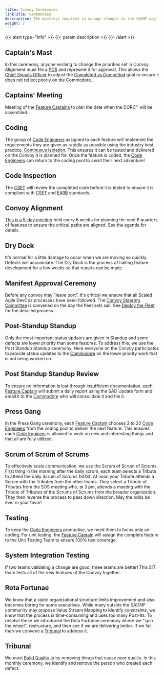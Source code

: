 ```yaml
---
title: Convoy Ceremonies
linkTitle: Ceremonies
description: The meetings required to manage changes in the SADMF way!
weight: 2
---
```


{{< alert type="info" >}}
{{< param description >}}
{{< /alert >}}

## Captain's Mast

In this ceremony, anyone wishing to change the priorities set in Convoy Alignment must file a [PCR](/release-convoy/manifest/#priority-change-request) and represent it for approval. This allows the [Chief Signals Officer](/roles/#chief-signals-officer-cso) to adjust the [Completed vs Committed](/metrics/#features-completed-vs-committed) goal to ensure it does not reflect poorly on the Commodore.

## Captains' Meeting

Meeting of the [Feature Captains](/roles/#feature-captain-fc) to plan the date when the DORC&trade; will be assembled.

## Coding

The group of [Code Engineers](/roles/#code-engineer-ce) assigned to each feature will implement the requirements they are given as rapidly as possible using the industry best practice, [Continuous Isolation](https://continuousisolation.com). This ensures it can be tested and delivered on the Convoy it is planned for. Once the feature is coded, the [Code Engineers](/roles/#code-engineer-ce) can return to the coding pool to await their next adventure!

## Code Inspection

The [CSET](/roles/#code-standards-enforcement-team-cset) will review the completed code before it is tested to ensure it is compliant with [CSET](/roles/#code-standards-enforcement-team-cset) and [EARB](/roles/#enterprise-architecture-review-board-earb) standards.

## Convoy Alignment

[This is a 5-day meeting](/release-convoy/agenda/) held every 6 weeks for planning the next 8 quarters of features to ensure the critical paths are aligned. See the agenda for details.

## Dry Dock

It's normal for a little damage to occur when we are moving so quickly. Defects will accumulate. The Dry Dock is the process of halting feature development for a few weeks so that repairs can be made.

## Manifest Approval Ceremony

Before any convoy may "leave port", it's critical we ensure that all Scaled Agile DevOps processes have been followed. The [Convoy Steering Committee](/release-convoy/deploy/#convoy-steering-committee-csc) is convened on the day the fleet sets sail. See [Deploy the Fleet](/release-convoy/deploy/) for the detailed process.

## Post-Standup Standup

Only the most important status updates are given in Standup and some defects are lower priority than some features. To address this, we use the Post Standup Standup ceremony. Here everyone on the Convoy participates to provide status updates to the [Commodore](/roles/#commodore-c) on the lower priority work that is not being worked on.  

## Post Standup Standup Review

To ensure no information is lost through insufficient documentation, each [Feature Captain](/roles/#feature-captain-fc) will submit a daily report using the SAD Update form and email it to the [Commodore](/roles/#commodore-c) who will consolidate it and file it.

## Press Gang

In the Press Gang ceremony, each [Feature Captain](/roles/#feature-captain-fc) chooses 2 to 20 [Code Engineers](/roles/#code-engineer-ce) from the coding pool to deliver the next feature. This ensures each [Code Engineer](/roles/#code-engineer-ce) is allowed to work on new and interesting things and that all are fully utilized.

## Scrum of Scrum of Scrums

To effectively scale communication, we use the Scrum of Scrum of Scrums. First thing in the morning after the daily scrum, each team selects a Tribute to attend the daily Scrum of Scrums (SOS). At noon your Tribute attends a Scrum with the Tributes from the other teams. They select a Tribute of Tributes from the SOS meeting who, at 3 pm, attends a meeting with the Tribute of Tributes of the Scrums of Scrums from the broader organization. They then reverse the process to pass down direction. May the odds be ever in your favor!

## Testing

To keep the [Code Engineers](/roles/#code-engineer-ce) productive, we need them to focus only on coding. For unit testing, the [Feature Captain](/roles/#feature-captain-fc) will assign the complete feature to the Unit Testing Team to ensure 100% test coverage.

## System Integration Testing

If two teams validating a change are good, three teams are better! This SIT team tests all of the new features of the Convoy together.

## Rota Fortunae

We know that a static organizational structure limits improvement and also becomes boring for some executives. While many outside the SADMF community may propose Value Stream Mapping to identify constraints, we know that the process is time-consuming and uses too many Post-Its. To resolve these we introduced the Rota Fortunae ceremony where we "spin the wheel", restructure, and then see if we are delivering better. If we fail, then we convene a [Tribunal](#tribunal) to address it.

## Tribunal

We must [Build Quality In](/principles/#build-quality-in) by removing things that cause poor quality. In this monthly ceremony, we identify and remove the person who created each defect.
